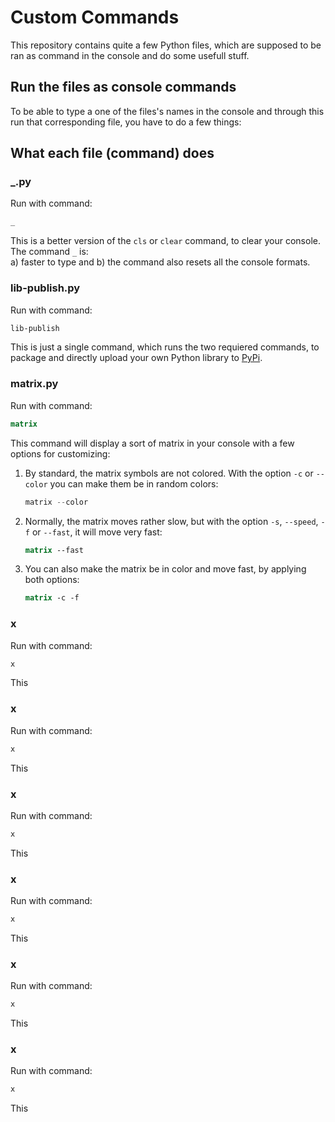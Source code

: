 # Custom Commands
This repository contains quite a few Python files, which are supposed to be ran as command in the console and do some usefull stuff.

## Run the files as console commands
To be able to type a one of the files's names in the console and through this run that corresponding file, you have to do a few things:<br>

## What each file (command) does

### _.py
Run with command:
```postscript
_
```
This is a better version of the `cls` or `clear` command, to clear your console. The command `_` is:<br>
a) faster to type and
b) the command also resets all the console formats.

### lib-publish.py
Run with command:
```postscript
lib-publish
```
This is just a single command, which runs the two requiered commands, to package and directly upload your own Python library to [PyPi](https://pypi.org/).
### matrix.py
Run with command:
```postscript
matrix
```
This command will display a sort of matrix in your console with a few options for customizing:
1. By standard, the matrix symbols are not colored. With the option `-c` or `--color` you can make them be in random colors:
   
   ```php
   matrix --color
   ```
3. Normally, the matrix moves rather slow, but with the option `-s`, `--speed`, `-f` or `--fast`, it will move very fast:
   
   ```postscript
   matrix --fast
   ```
3. You can also make the matrix be in color and move fast, by applying both options:

   ```postscript
   matrix -c -f
   ```

### x
Run with command:
```ps
x
```
This 

### x
Run with command:
```ps
x
```
This 

### x
Run with command:
```ps
x
```
This 

### x
Run with command:
```ps
x
```
This 

### x
Run with command:
```ps
x
```
This 

### x
Run with command:
```ps
x
```
This 
